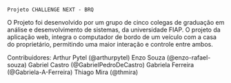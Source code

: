                                                                           Projeto CHALLENGE NEXT - BRQ

O Projeto foi desenvolvido por um grupo de cinco colegas de graduação em análise e desenvolvimento de sistemas, da universidade FIAP. 
O projeto da aplicação web, integra o computador de bordo de um veículo com a casa do proprietário, permitindo uma maior interação e controle entre ambos.



Contribuidores:
Arthur Pytel (@arthurpytel)
Enzo Souza (@enzo-rafael-souza)
Gabriel Castro (@GabrielPedroDeCastro)
Gabriela Ferreira (@Gabriela-A-Ferreira)
Thiago Mira (@thmira)
